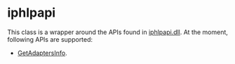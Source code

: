 # iphlpapi

This class is a wrapper around the APIs found in [iphlpapi.dll](https://learn.microsoft.com/en-us/windows/win32/api/iphlpapi/).
At the moment, following APIs are supported:

- [GetAdaptersInfo](https://learn.microsoft.com/en-us/windows/win32/api/iphlpapi/nf-iphlpapi-getadaptersinfo).

